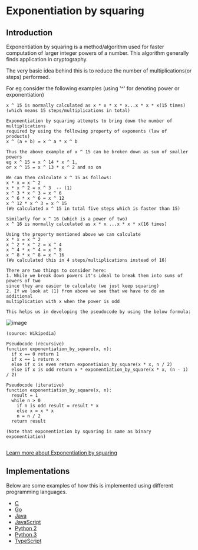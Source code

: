 # Exponentiation by squaring

## Introduction

Exponentiation by squaring is a method/algorithm used for faster computation
of larger integer powers of a number.
This algorithm generally finds application in cryptography.

The very basic idea behind this is to reduce the number of multiplications(or steps) performed.

For eg consider the following examples (using '^' for denoting power or exponentiation)

```
x ^ 15 is normally calculated as x * x * x * x...x * x * x(15 times)
(which means 15 steps/multiplications in total)

Exponentiation by squaring attempts to bring down the number of multiplications
required by using the following property of exponents (law of products)
x ^ (a + b) = x ^ a * x ^ b

Thus the above example of x ^ 15 can be broken down as sum of smaller powers
eg x ^ 15 = x ^ 14 * x ^ 1,
or x ^ 15 = x ^ 13 * x ^ 2 and so on

We can then calculate x ^ 15 as follows:
x * x = x ^ 2
x * x ^ 2 = x ^ 3  -- (1)
x ^ 3 * x ^ 3 = x ^ 6
x ^ 6 * x ^ 6 = x ^ 12
x ^ 12 * x ^ 3 = x ^ 15
(We calculated x ^ 15 in total five steps which is faster than 15)

Similarly for x ^ 16 (which is a power of two)
x ^ 16 is normally calculated as x * x ...x * x * x(16 times)

Using the property mentioned above we can calculate
x * x = x ^ 2
x ^ 2 * x ^ 2 = x ^ 4
x ^ 4 * x ^ 4 = x ^ 8
x ^ 8 * x ^ 8 = x ^ 16
(We calculated this in 4 steps/multiplications instead of 16)

There are two things to consider here:
1. While we break down powers it's ideal to break them into sums of powers of two
since they are easier to calculate (we just keep squaring)
2. If we look at (1) from above we see that we have to do an additional
multiplication with x when the power is odd

This helps us in developing the pseudocode by using the below formula:
```

![image](https://user-images.githubusercontent.com/74228962/138101858-aa85ba96-273c-4e12-a059-ac3b5089ed05.png)

```
(source: Wikipedia)

Pseudocode (recursive)
function exponentiation_by_square(x, n):
  if x == 0 return 1
  if x == 1 return x
  else if x is even return exponetiaion_by_square(x * x, n / 2)
  else if x is odd return x * exponentiation_by_square(x * x, (n - 1) / 2)

Pseudocode (iterative)
function exponentiation_by_square(x, n):
  result = 1
  while n > 0
    if n is odd result = result * x
    else x = x * x
    n = n / 2
  return result

(Note that exponentiation by squaring is same as binary exponentiation)
  
```

[Learn more about Exponentiation by squaring](https://en.wikipedia.org/wiki/Exponentiation_by_squaring)

## Implementations

Below are some examples of how this is implemented using different programming languages.

-   [C](https://github.com/tanvimoharir/FOSSALGO/blob/master/algorithms/ar-expsq/c/exponentiation_by_squaring.c)
-   [Go](https://github.com/tanvimoharir/FOSSALGO/blob/master/algorithms/ar-expsq/golang/exponentiation_by_square.go)
-   [Java](https://github.com/tanvimoharir/FOSSALGO/blob/master/algorithms/ar-expsq/java/ExponentiationBySquaring.java)
-   [JavaScript](https://github.com/tanvimoharir/FOSSALGO/blob/master/algorithms/ar-expsq/javascript/exponentiation_by_squaring.js)
-   [Python 2](https://github.com/tanvimoharir/FOSSALGO/blob/master/algorithms/ar-expsq/python2/exponentiation_by_squaring.py)
-   [Python 3](https://github.com/tanvimoharir/FOSSALGO/blob/master/algorithms/ar-expsq/python3/exponentiation_by_squaring.py)
-   [TypeScript](https://github.com/tanvimoharir/FOSSALGO/blob/master/algorithms/ar-expsq/typescript/exp_by_squaring.ts)

